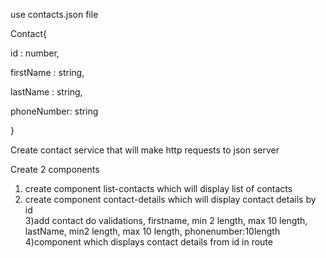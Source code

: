 
use contacts.json file

Contact{
 
 id : number,
 
 firstName : string,
 
 lastName : string,
  
 phoneNumber: string

}

Create contact service that will make http requests to json server
 
 Create 2 components
 
 1) create component list-contacts which will display list of contacts
 2) create component contact-details which will display contact details by id      
 3)add contact do validations, firstname, min 2 length, max 10 length, lastName, min2 length, max 10 length, phonenumber:10length 
 4)component which displays contact details from id in route   
    
    
